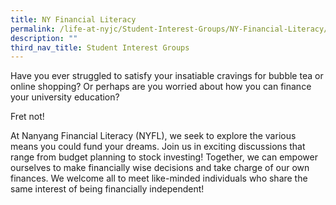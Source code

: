 ```yaml
---
title: NY Financial Literacy
permalink: /life-at-nyjc/Student-Interest-Groups/NY-Financial-Literacy/
description: ""
third_nav_title: Student Interest Groups
---
```


Have you ever struggled to satisfy your insatiable cravings for bubble tea or online shopping? Or perhaps are you worried about how you can finance your university education?

Fret not!

At Nanyang Financial Literacy (NYFL), we seek to explore the various means you could fund your dreams. Join us in exciting discussions that range from budget planning to stock investing! Together, we can empower ourselves to make financially wise decisions and take charge of our own finances. We welcome all to meet like-minded individuals who share the same interest of being financially independent!